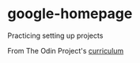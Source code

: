 # google-homepage
Practicing setting up projects

From The Odin Project's [curriculum](http://www.theodinproject.com/web-development-101/html-css)